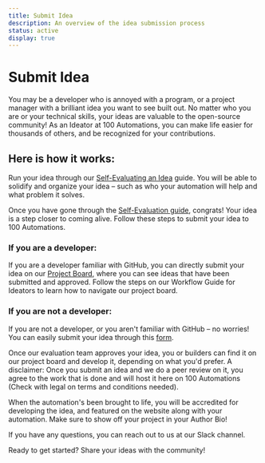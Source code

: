 ```yaml
---
title: Submit Idea
description: An overview of the idea submission process
status: active
display: true
---
```


# Submit Idea

You may be a developer who is annoyed with a program, or a project manager with a brilliant idea you want to see built out. No matter who you are or your technical skills, your ideas are valuable to the open-source community! As an Ideator at 100 Automations, you can make life easier for thousands of others, and be recognized for your contributions.

## Here is how it works:
Run your idea through our [Self-Evaluating an Idea](/Website/guides/self-evaluating-new-automation-idea.html) guide. You will be able to solidify and organize your idea – such as who your automation will help and what problem it solves.

Once you have gone through the [Self-Evaluation guide](/Website/guides/self-evaluating-new-automation-idea.html), congrats! Your idea is a step closer to coming alive.
Follow these steps to submit your idea to 100 Automations.

### If you are a developer:
If you are a developer familiar with GitHub, you can directly submit your idea on our [Project Board](https://github.com/100Automations/futureautomations/projects/1#column-9876971), where you can see ideas that have been submitted and approved. Follow the steps on our Workflow Guide for Ideators to learn how to navigate our project board.

### If you are not a developer:
If you are not a developer, or you aren't familiar with GitHub – no worries! You can easily submit your idea through this [form](https://forms.gle/u4mRKgEZ8yDEbCMw9).

Once our evaluation team approves your idea, you or builders can find it on our project board and develop it, depending on what you'd prefer. A disclaimer: Once you submit an idea and we do a peer review on it, you agree to the work that is done and will host it here on 100 Automations (Check with legal on terms and conditions needed).

When the automation's been brought to life, you will be accredited for developing the idea, and featured on the website along with your automation. Make sure to show off your project in your Author Bio!

If you have any questions, you can reach out to us at our Slack channel.

Ready to get started?
Share your ideas with the community!
